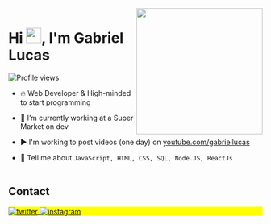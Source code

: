 <img align="right" height="250em" src="https://scontent-gru1-1.cdninstagram.com/v/t51.2885-15/315874904_862361074768180_9069941143922892156_n.webp?stp=dst-jpg_e35&_nc_ht=scontent-gru1-1.cdninstagram.com&_nc_cat=104&_nc_ohc=cB6fB9S2RrwAX-3JVjI&edm=ABmJApABAAAA&ccb=7-5&ig_cache_key=Mjk3MzE1NTIxNDAwMjMzMTU0NA%3D%3D.2-ccb7-5&oh=00_AfCHfDjl3V7W2rx-y3E8kLxZCtBH_oYTOxcjnT3oJsT98A&oe=642B21D4&_nc_sid=6136e7"/>

<h1 align="left">Hi <img src="https://raw.githubusercontent.com/kaueMarques/kaueMarques/master/hi.gif" height="30px">, I'm Gabriel Lucas</h1>

<p align="left"> <img src="https://komarev.com/ghpvc/?username=G4bslol&color=red" alt="Profile views" /> </p>

- 🔥 Web Developer & High-minded to start programming 

- 🔭 I’m currently working at a Super Market on dev

- ▶️ I'm working to post videos (one day) on [youtube.com/gabriellucas](https://www.youtube.com/channel/UCUcP14p4OtNIW_oEhu8Yxdg)

- 💬 Tell me about `JavaScript, HTML, CSS, SQL, Node.JS, ReactJs`
<br><br>

## Contact

<p align="left" style="background:yellow">
<a href="https://twitter.com/gabs_lucas18" target="_blank">
  <img align="center" src="https://img.shields.io/badge/-gabs_lucas18-05122A?style=flat&logo=twitter" alt="twitter"/>  
</a>
<a href="https://instagram.com/gabs_lucasxix" target="_blank">
 <img align="center" src="https://img.shields.io/badge/-gabs_lucasxix-05122A?style=flat&logo=instagram" alt="instagram"/>
</a>
</p>
